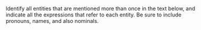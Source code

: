 Identify all entities that are mentioned more than once in the text
below, and indicate all the expressions that refer to each entity. Be
sure to include pronouns, names, and also nominals.
